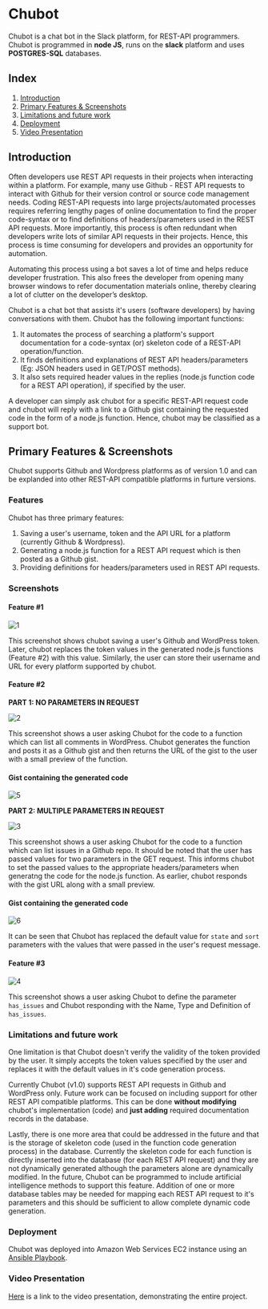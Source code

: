 # Chubot

Chubot is a chat bot in the Slack platform, for REST-API programmers. Chubot is programmed in **node JS**, runs on the **slack** platform and uses **POSTGRES-SQL** databases. 

## Index

1. [Introduction](#problem)
2. [Primary Features & Screenshots](#primary)
3. [Limitations and future work](#limit)
4. [Deployment](#deploy)
4. [Video Presentation](#video)

## <a name="problem"></a>Introduction
Often developers use REST API requests in their projects when interacting within a platform. For example, many use Github - REST API requests to interact with Github for their version control or source code management needs. Coding REST-API requests into large projects/automated processes requires referring lengthy pages of online documentation to find the proper code-syntax or to find definitions of headers/parameters used in the REST API requests. More importantly, this process is often redundant when developers write lots of similar API requests in their projects. Hence, this process is time consuming for developers and provides an opportunity for automation. 

Automating this process using a bot saves a lot of time and helps reduce developer frustration. This also frees the developer from opening many browser windows to refer documentation materials online, thereby clearing a lot of clutter on the developer’s desktop.

Chubot is a chat bot that assists it's users (software developers) by having conversations with them. Chubot has the following important functions:

  1. It automates the process of searching a platform's support documentation for a code-syntax (or) skeleton code of a REST-API operation/function.
  2. It finds definitions and explanations of REST API headers/parameters (Eg: JSON headers used in GET/POST methods). 
  3. It also sets required header values in the replies (node.js function code for a REST API operation), if specified by the user.
  
A developer can simply ask chubot for a specific REST-API request code and chubot will reply with a link to a Github gist containing the requested code in the form of a node.js function. Hence, chubot may be classified as a support bot.

## <a name="primary"></a>Primary Features & Screenshots

Chubot supports Github and Wordpress platforms as of version 1.0 and can be explanded into other REST-API compatible platforms in furture versions.

### Features

Chubot has three primary features:

  1. Saving a user's username, token and the API URL for a platform (currently Github & Wordpress).
  2. Generating a node.js function for a REST API request which is then posted as a Github gist.
  3. Providing definitions for headers/parameters used in REST API requests.

### Screenshots

#### Feature #1

![1](https://cloud.githubusercontent.com/assets/22831490/20863626/c63d6ee8-b99e-11e6-9101-b01f4e5ae2dd.GIF)

This screenshot shows chubot saving a user's Github and WordPress token. Later, chubot replaces the token values in the generated node.js functions (Feature #2) with this value. Similarly, the user can store their username and URL for every platform supported by chubot.

#### Feature #2

**PART 1: NO PARAMETERS IN REQUEST**

![2](https://cloud.githubusercontent.com/assets/22831490/20863627/c63db290-b99e-11e6-93a8-d93c95bd86bc.GIF)

This screenshot shows a user asking Chubot for the code to a function which can list all comments in WordPress. Chubot generates the function and posts it as a Github gist and then returns the URL of the gist to the user with a small preview of the function.

#### Gist containing the generated code

![5](https://cloud.githubusercontent.com/assets/22831490/20863684/d9611c02-b9a0-11e6-81dd-4de1dd632cf4.GIF)

**PART 2: MULTIPLE PARAMETERS IN REQUEST**

![3](https://cloud.githubusercontent.com/assets/22831490/20863628/c63e473c-b99e-11e6-919f-0c0d02fb1919.GIF)

This screenshot shows a user asking Chubot for the code to a function which can list issues in a Github repo. It should be noted that the user has passed values for two parameters in the GET request. This informs chubot to set the passed values to the appropriate headers/parameters when generatng the code for the node.js function. As earlier, chubot responds with the gist URL along with a small preview.


#### Gist containing the generated code

![6](https://cloud.githubusercontent.com/assets/22831490/20863685/d964f07a-b9a0-11e6-8c54-9d677ad5fc21.GIF)

It can be seen that Chubot has replaced the default value for `state` and `sort` parameters with the values that were passed in the user's request message.

#### Feature #3

![4](https://cloud.githubusercontent.com/assets/22831490/20863629/c63ea786-b99e-11e6-9e76-09160347fa19.GIF)

This screenshot shows a user asking Chubot to define the parameter `has_issues` and Chubot responding with the Name, Type and Definition of `has_issues`.

### <a name="limit"></a>Limitations and future work

One limitation is that Chubot doesn't verify the validity of the token provided by the user. It simply accepts the token values specified by the user and replaces it with the default values in it's code generation process.

Currently Chubot (v1.0) supports REST API requests in Github and WordPress only. Future work can be focused on including support for other REST API compatible platforms. This can be done **without modifying** chubot's implementation (code) and **just adding** required documentation records in the database.

Lastly, there is one more area that could be addressed in the future and that is the storage of skeleton code (used in the function code generation process) in the database. Currently the skeleton code for each function is directly inserted into the database (for each REST API request) and they are not dynamically generated although the parameters alone are dynamically modified. In the future, Chubot can be programmed to include artificial intelligence methods to support this feature. Addition of one or more database tables may be needed for mapping each REST API request to it's parameters and this should be sufficient to allow complete dynamic code generation.

### <a name="deploy"></a>Deployment

Chubot was deployed into Amazon Web Services EC2 instance using an [Ansible Playbook](https://github.com/gms298/Chubot/tree/master/Deployment%20scripts). 

### <a name="video"></a>Video Presentation

[Here](https://youtu.be/snKSAnZ-YiE) is a link to the video presentation, demonstrating the entire project.
